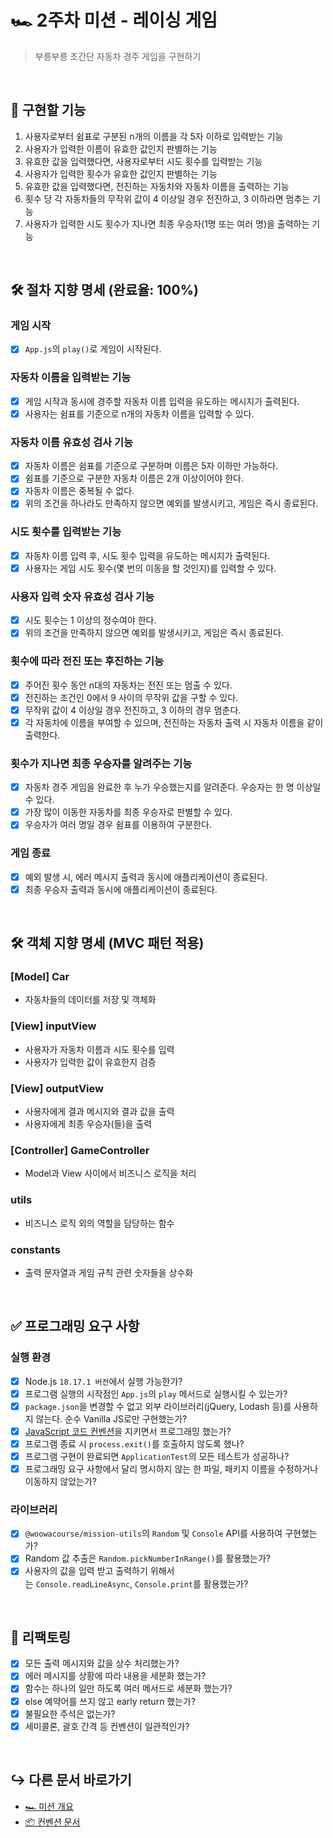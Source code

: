 # 🏎️ 2주차 미션 - 레이싱 게임

> 부릉부릉 초간단 자동차 경주 게임을 구현하기

<br/>

## 📝 구현할 기능

1. 사용자로부터 쉼표로 구분된 n개의 이름을 각 5자 이하로 입력받는 기능
2. 사용자가 입력한 이름이 유효한 값인지 판별하는 기능
3. 유효한 값을 입력했다면, 사용자로부터 시도 횟수를 입력받는 기능
4. 사용자가 입력한 횟수가 유효한 값인지 판별하는 기능
5. 유효한 값을 입력했다면, 전진하는 자동차와 자동차 이름을 출력하는 기능
6. 횟수 당 각 자동차들의 무작위 값이 4 이상일 경우 전진하고, 3 이하라면 멈추는 기능
7. 사용자가 입력한 시도 횟수가 지나면 최종 우승자(1명 또는 여러 명)을 출력하는 기능

<br/>

## 🛠️ 절차 지향 명세 (완료율: 100%)

### 게임 시작

- [x] `App.js`의 `play()`로 게임이 시작된다.

### 자동차 이름을 입력받는 기능

- [x] 게임 시작과 동시에 경주할 자동차 이름 입력을 유도하는 메시지가 출력된다.
- [x] 사용자는 쉼표를 기준으로 n개의 자동차 이름을 입력할 수 있다.

### 자동차 이름 유효성 검사 기능

- [x] 자동차 이름은 쉼표를 기준으로 구분하며 이름은 5자 이하만 가능하다.
- [x] 쉼표를 기준으로 구분한 자동차 이름은 2개 이상이어야 한다.
- [x] 자동차 이름은 중복될 수 없다.
- [x] 위의 조건을 하나라도 만족하지 않으면 예외를 발생시키고, 게임은 즉시 종료된다.

### 시도 횟수를 입력받는 기능

- [x] 자동차 이름 입력 후, 시도 횟수 입력을 유도하는 메시지가 출력된다.
- [x] 사용자는 게임 시도 횟수(몇 번의 이동을 할 것인지)를 입력할 수 있다.

### 사용자 입력 숫자 유효성 검사 기능

- [x] 시도 횟수는 1 이상의 정수여야 한다.
- [x] 위의 조건을 만족하지 않으면 예외를 발생시키고, 게임은 즉시 종료된다.

### 횟수에 따라 전진 또는 후진하는 기능

- [x] 주어진 횟수 동안 n대의 자동차는 전진 또는 멈출 수 있다.
- [x] 전진하는 조건인 0에서 9 사이의 무작위 값을 구할 수 있다.
- [x] 무작위 값이 4 이상일 경우 전진하고, 3 이하의 경우 멈춘다.
- [x] 각 자동차에 이름을 부여할 수 있으며, 전진하는 자동차 출력 시 자동차 이름을 같이 출력한다.

### 횟수가 지나면 최종 우승자를 알려주는 기능

- [x] 자동차 경주 게임을 완료한 후 누가 우승했는지를 알려준다. 우승자는 한 명 이상일 수 있다.
- [x] 가장 많이 이동한 자동차를 최종 우승자로 판별할 수 있다.
- [x] 우승자가 여러 명일 경우 쉼표를 이용하여 구분한다.

### 게임 종료

- [x] 예외 발생 시, 에러 메시지 출력과 동시에 애플리케이션이 종료된다.
- [x] 최종 우승자 출력과 동시에 애플리케이션이 종료된다.

<br/>

## 🛠️ 객체 지향 명세 (MVC 패턴 적용)

### [Model] Car

- 자동차들의 데이터를 저장 및 객체화

### [View] inputView

- 사용자가 자동차 이름과 시도 횟수를 입력
- 사용자가 입력한 값이 유효한지 검증

### [View] outputView

- 사용자에게 결과 메시지와 결과 값을 출력
- 사용자에게 최종 우승자(들)을 출력

### [Controller] GameController

- Model과 View 사이에서 비즈니스 로직을 처리

### utils

- 비즈니스 로직 외의 역할을 담당하는 함수

### constants

- 출력 문자열과 게임 규칙 관련 숫자들을 상수화

<br/>

## ✅ 프로그래밍 요구 사항

### 실행 환경

- [x] Node.js `18.17.1 버전`에서 실행 가능한가?
- [x] 프로그램 실행의 시작점인 `App.js`의 `play` 메서드로 실행시킬 수 있는가?
- [x] `package.json`을 변경할 수 없고 외부 라이브러리(jQuery, Lodash 등)를 사용하지 않는다. 순수 Vanilla JS로만 구현했는가?
- [x] [JavaScript 코드 컨벤션](https://github.com/woowacourse/woowacourse-docs/tree/main/styleguide/javascript)을 지키면서 프로그래밍 했는가?
- [x] 프로그램 종료 시 `process.exit()`를 호출하지 않도록 했나?
- [x] 프로그램 구현이 완료되면 `ApplicationTest`의 모든 테스트가 성공하나?
- [x] 프로그래밍 요구 사항에서 달리 명시하지 않는 한 파일, 패키지 이름을 수정하거나 이동하지 않았는가?

### 라이브러리

- [x] `@woowacourse/mission-utils`의 `Random` 및 `Console` API를 사용하여 구현했는가?
- [x] Random 값 추출은 `Random.pickNumberInRange()`를 활용했는가?
- [x] 사용자의 값을 입력 받고 출력하기 위해서는 `Console.readLineAsync`, `Console.print`를 활용했는가?

<br/>

## 🧹 리팩토링

- [x] 모든 출력 메시지와 값을 상수 처리했는가?
- [x] 에러 메시지를 상황에 따라 내용을 세분화 했는가?
- [x] 함수는 하나의 일만 하도록 여러 메서드로 세분화 했는가?
- [x] else 예약어를 쓰지 않고 early return 했는가?
- [x] 불필요한 주석은 없는가?
- [x] 세미콜론, 괄호 간격 등 컨벤션이 일관적인가?

<br/>

## ↪️ 다른 문서 바로가기

- [🏎️ 미션 개요](./README.md)
- [📦 컨벤션 문서](./convention.md)
